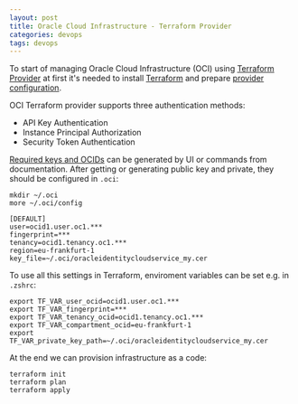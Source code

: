 ```yaml
---
layout: post
title: Oracle Cloud Infrastructure - Terraform Provider
categories: devops
tags: devops
---
```


To start of managing Oracle Cloud Infrastructure (OCI) using [Terraform Provider](https://docs.oracle.com/en-us/iaas/Content/API/SDKDocs/terraform.htm) at first it's needed to install [Terraform](https://www.terraform.io/) and prepare [provider configuration](https://docs.oracle.com/en-us/iaas/Content/API/SDKDocs/terraformproviderconfiguration.htm).

OCI Terraform provider supports three authentication methods:
- API Key Authentication
- Instance Principal Authorization
- Security Token Authentication

[Required keys and OCIDs](https://docs.oracle.com/en-us/iaas/Content/API/Concepts/apisigningkey.htm#four) can be generated by UI or commands from documentation. After getting or generating public key and private, they should be configured in ``.oci``:

```
mkdir ~/.oci
more ~/.oci/config

[DEFAULT]
user=ocid1.user.oc1.***
fingerprint=***
tenancy=ocid1.tenancy.oc1.***
region=eu-frankfurt-1
key_file=~/.oci/oracleidentitycloudservice_my.cer 
```

To use all this settings in Terraform, enviroment variables can be set e.g. in ``.zshrc``:

```
export TF_VAR_user_ocid=ocid1.user.oc1.***
export TF_VAR_fingerprint=***
export TF_VAR_tenancy_ocid=ocid1.tenancy.oc1.***
export TF_VAR_compartment_ocid=eu-frankfurt-1
export TF_VAR_private_key_path=~/.oci/oracleidentitycloudservice_my.cer
```

At the end we can provision infrastructure as a code:

```
terraform init
terraform plan
terraform apply
```